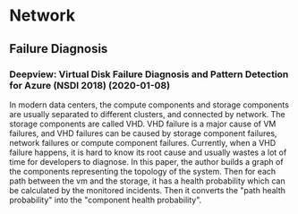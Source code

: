 # Network

## Failure Diagnosis

### Deepview: Virtual Disk Failure Diagnosis and Pattern Detection for Azure (NSDI 2018) (2020-01-08)

In modern data centers, the compute components and storage components are usually separated to different clusters, and connected by network. The storage components are called VHD. VHD failure is a major cause of VM failures, and VHD failures can be caused by storage component failures, network failures or compute component failures. Currently, when a VHD failure happens, it is hard to know its root cause and usually wastes a lot of time for developers to diagnose. In this paper, the author builds a graph of the components representing the topology of the system. Then for each path between the vm and the storage, it has a health probability which can be calculated by the monitored incidents. Then it converts the "path health probability" into the "component health probability".